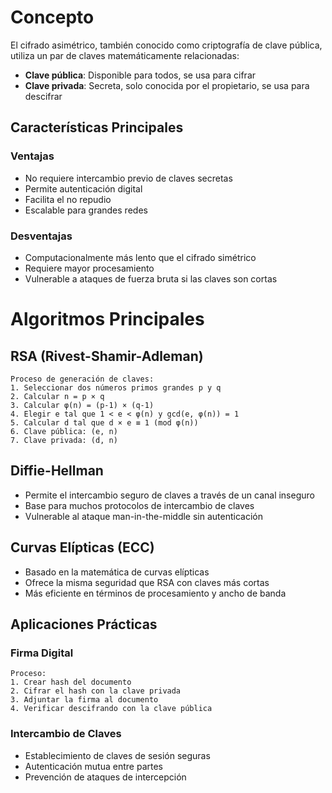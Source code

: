 # Concepto

El cifrado asimétrico, también conocido como criptografía de clave pública, utiliza un par de claves matemáticamente relacionadas:

- **Clave pública**: Disponible para todos, se usa para cifrar
- **Clave privada**: Secreta, solo conocida por el propietario, se usa para descifrar

## Características Principales

### Ventajas

- No requiere intercambio previo de claves secretas
- Permite autenticación digital
- Facilita el no repudio
- Escalable para grandes redes

### Desventajas

- Computacionalmente más lento que el cifrado simétrico
- Requiere mayor procesamiento
- Vulnerable a ataques de fuerza bruta si las claves son cortas


# Algoritmos Principales

## RSA (Rivest-Shamir-Adleman)

```
Proceso de generación de claves:
1. Seleccionar dos números primos grandes p y q
2. Calcular n = p × q
3. Calcular φ(n) = (p-1) × (q-1)
4. Elegir e tal que 1 < e < φ(n) y gcd(e, φ(n)) = 1
5. Calcular d tal que d × e ≡ 1 (mod φ(n))
6. Clave pública: (e, n)
7. Clave privada: (d, n)
```

## Diffie-Hellman

- Permite el intercambio seguro de claves a través de un canal inseguro
- Base para muchos protocolos de intercambio de claves
- Vulnerable al ataque man-in-the-middle sin autenticación

## Curvas Elípticas (ECC)

- Basado en la matemática de curvas elípticas
- Ofrece la misma seguridad que RSA con claves más cortas
- Más eficiente en términos de procesamiento y ancho de banda

## Aplicaciones Prácticas

### Firma Digital

```
Proceso:
1. Crear hash del documento
2. Cifrar el hash con la clave privada
3. Adjuntar la firma al documento
4. Verificar descifrando con la clave pública
```

### Intercambio de Claves

- Establecimiento de claves de sesión seguras
- Autenticación mutua entre partes
- Prevención de ataques de intercepción